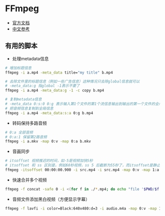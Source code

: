 # FFmpeg

* [官方文档](https://ffmpeg.org/ffmpeg.html)
* [中文参考](https://longqi.cf/tools/2015/02/13/ffmpegcn/)

## 有用的脚本

* 处理metadata信息

```sh
# 增加标题信息
ffmpeg -i a.mp4 -meta_data title="my title" b.mp4

# 去除文件里的标题信息（例如一些广告信息）这种情况只去除global信息就可以
# -meta_data:g 指global -1表示不要了
ffmpeg -i a.mp4 -meta_data:g -1 -c copy b.mp4

# 复制metadata信息
# -meta_data 0:s:0 0:g 表示输入第1个文件的第1个流信息输出到输出的第一个文件的全局信息
# 把音频信息复制到全局信息
ffmpeg -i a.mp4 -meta_data:s:a 0:g b.mp4
```

* 转码保持多路音频

```sh
# 0:a 全部音频
# 0:a:1 保留第2路音频
ffmpeg -i a.mkv -map 0:v -map 0:a b.mkv
```

* 音画同步

```sh
# itsoffset 视频推迟的时间，如-5是视频加快5秒
# itsoffset 和 ss 区别是，例如60秒视频，ss 5 后截断为55秒了，而itsoffset是静止5秒后播放，总时长不变
ffmpeg -itsoffset 00:00:00.900 -i src.mp4 -i src.mp4 -map 0:v -map 1:a -vcodec copy -acodec copy out.mp4
```

* 快速合并多个视频

```sh
ffmpeg -f concat -safe 0 -i <(for f in ./*.mp4; do echo "file '$PWD/$f'"; done) -c copy output.mp4
```

* 音频文件添加黑白视频（方便显示字幕）

```sh
ffmpeg -f lavfi -i color=Black:640x480:d=3 -i audio.m4a -map 0:v -map 1:a out.mp4
```
